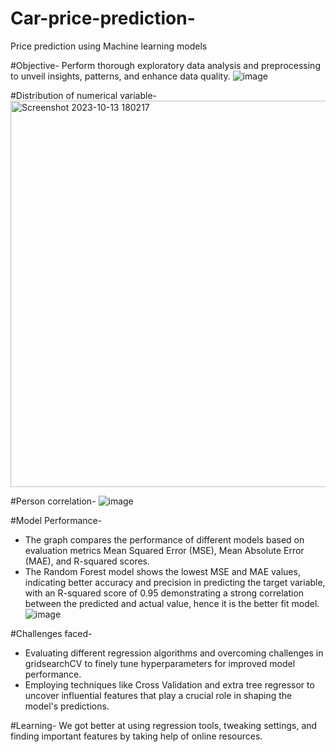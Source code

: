 # Car-price-prediction-
Price prediction using Machine learning models 

#Objective-
Perform thorough exploratory data analysis and preprocessing to unveil insights, patterns, and enhance data quality.
![image](https://github.com/laksh2701/Car-price-prediction-/assets/116880844/ceeed17d-c92f-4721-b3b5-0e1178c0cc04)


#Distribution of numerical variable- 
<img width="618" alt="Screenshot 2023-10-13 180217" src="https://github.com/laksh2701/Car-price-prediction-/assets/116880844/f8720b15-4912-423f-9738-1f2be3877525">


#Person correlation- 
![image](https://github.com/laksh2701/Car-price-prediction-/assets/116880844/cd3b2833-df9f-4b76-b4e3-e5c902ba9c3d)



#Model Performance-
* The graph compares the performance of different models based on evaluation metrics Mean Squared Error (MSE), Mean Absolute Error (MAE), and R-squared scores. 
* The Random Forest model shows the lowest MSE and MAE values, indicating better accuracy and precision in predicting the target variable, with an R-squared score of 0.95 demonstrating a strong correlation between the predicted and actual value, hence it is the better fit model.
![image](https://github.com/laksh2701/Car-price-prediction-/assets/116880844/75d36e7d-54b3-46e8-b0dc-cf5511ec08a9)


#Challenges faced- 
* Evaluating different regression algorithms and overcoming challenges in gridsearchCV to finely tune hyperparameters for improved model performance.
* Employing techniques like Cross Validation and extra tree regressor to uncover influential features that play a crucial role in shaping the model's predictions.


#Learning- 
We got better at using regression tools, tweaking settings, and finding important features by taking help of online resources.




